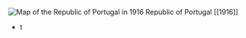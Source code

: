 
![Map of the Republic of Portugal in 1916](https://nzhistory.govt.nz/files/styles/fullsize/public/Portugal_1000.jpg?itok=I5ZBZB8p)
Republic of Portugal [[1916]]

- t